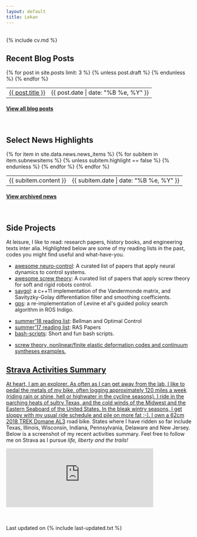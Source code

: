 ```yaml
---
layout: default
title: Lekan
---
```


<div class="col-md-2 vcenter idxHdr">
  <a href="/downloads/me-style.jpg">
   </a>
  <!-- -->
</div>

<br>
{% include cv.md %}
<br>

<h2><i class="fa fa-chevron-right"></i><i class="fa fa-chevron-right"></i>Recent Blog Posts</h2>

<table class="table table-hover">
  {% for post in site.posts limit: 3 %}
    {% unless post.draft %}
    <tr>
      <td><a href="{{ post.url }}">{{ post.title }}</a></td>
      <td class="col-md-3" style="text-align: right;">{{ post.date | date: "%B %e, %Y" }}</td>
    </tr>
    {% endunless %}
  {% endfor %}
</table>
<h4><a href="/blog">View all blog posts </a></h4>
<br>

<h2><i class="fa fa-chevron-right"></i><i class="fa fa-chevron-right"></i>Select News Highlights</h2>
<table class="table table-hover">
    {% for item in site.data.news.news_items %}
    {% for subitem in item.subnewsitems %}
        {% unless subitem.highlight == false %}
        <tr>
          <td>{{ subitem.content }} </td>
          <td class="col-md-3" style="text-align: right;">{{ subitem.date | date: "%B %e, %Y" }}</td>
        </tr>
      {% endunless %}
    {% endfor %}
  {% endfor %}
</table>
<h4><a href="{{ sites }}/news">View archived news</a></h4>
<br>


<!-- Side projects  -->
 <h2><i class="fa fa-chevron-right"></i><i class="fa fa-chevron-right"></i> Side Projects</h2>
 <p>At leisure, I like to read: research papers, history books, and engineering texts inter alia. Highlighted below are some of my reading lists in the past, codes you might find useful and what-have-you.</p>

+    <a href="https://github.com/lakehanne/awesome-neurocontrol">awesome neuro-control</a>: A curated list of papers that apply neural dynamics to control systems.
+ <a href="https://github.com/lakehanne/awesome-screw-theory"> awesome screw theory</a>: A curated list of papers that apply screw theory for soft and rigid robots control.
+ <a href="https://github.com/lakehanne/Savitzky-Golay">savgol</a>: a c++11 implementation of the Vandermonde matrix, and Savityzky-Golay differentiation filter and smoothing coefficients.
+ <a href="https://github.com/lakehanne/gps">gps</a>: a re-implementation of Levine et al's guided policy search algorithm in ROS Indigo.
<!-- + <a href="{{ site.url }}/scholternships"> advice for fellowships, internships, conference grants applications</a> -->
+ <a href="{{ site.url }}/readlist18"> summer'18 reading list</a>:  Bellman and Optimal Control
+ <a href="{{ site.url }}/readlist"> summer'17 reading list</a>:  RAS Papers
+ <a href="https://github.com/lakehanne/shells.git"> bash-scripts</a>:   Short and fun bash scripts.
<!-- + <a href="https://github.com/lakehanne/conference-tracker"> control/robotics/ai conference tracker</a> -->
+ <a href="https://github.com/lakehanne/screws"> screw theory, nonlinear/finite elastic deformation codes and continuum syntheses examples.
<!-- + <a href="https://github.com/lakehanne/research-group-resources">research group resources</a>:  Borrowed from Jean Yang -->

<!-- Strava summary -->
<h2><i class="fa fa-chevron-right"></i><i class="fa fa-chevron-right"></i>Strava Activities Summary</h2>
<p>At heart, I am an explorer. As often as I can get away from the lab, I like to pedal the metals of my bike, often logging approximately 120 miles a week (riding rain or shine, hell or highwater in the cycline seasons). I ride in the parching heats of sultry Texas, and the cold winds of the  Midwest and the Eastern Seaboard of the United States. In the bleak wintry seasons, I get sloppy with my usual ride schedule and pile on more fat :-). I own a 62cm  2018 <a href="https://www.trekbikes.com/us/en_US/us/en_US/bikes/road-bikes/performance-road-bikes/domane/domane-al/domane-al-3/p/23526/">TREK Domane AL3</a> road bike. States where I have ridden so far include Texas, Illinois, Wisconsin, Indiana, Pennsylvania, Delaware and New Jersey. Below is a screenshot of my recent activities summary. Feel free to follow me on Strava as I pursue <i>life, liberty and the trails!</i></p>
  <iframe height='160' width='400' frameborder='0' allowtransparency='true' scrolling='no' src='https://www.strava.com/athletes/29996478/activity-summary/a1ced5c81ee2203640950cbaf24d5fb53d84bafb'></iframe>


<br><br>
Last updated on {% include last-updated.txt %}
